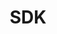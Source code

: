 ---
title: SDK
menu: 
  sidebar:
    name: SDK
    identifier: python-sdk
    parent: Python
    weight: 50
---